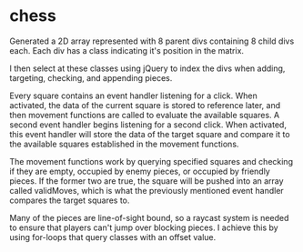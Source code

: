 # chess
Generated a 2D array represented with 8 parent divs containing 8 child divs each. Each div has a class indicating it's position in the matrix.

I then select at these classes using jQuery to index the divs when adding, targeting, checking, and appending pieces. 

Every square contains an event handler listening for a click. When activated, the data of the current square is stored to reference later, and then movement functions are called to evaluate the available squares. A second event handler begins listening for a second click. When activated, this event handler will store the data of the target square and compare it to the available squares established in the movement functions.

The movement functions work by querying specified squares and checking if they are empty, occupied by enemy pieces, or occupied by friendly pieces. If the former two are true, the square will be pushed into an array called validMoves, which is what the previously mentioned event handler compares the target squares to.

Many of the pieces are line-of-sight bound, so a raycast system is needed to ensure that players can't jump over blocking pieces. I achieve this by using for-loops that query classes with an offset value.